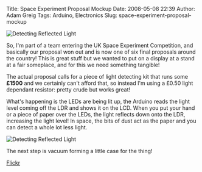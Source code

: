 Title: Space Experiment Proposal Mockup
Date: 2008-05-08 22:39
Author: Adam Greig
Tags: Arduino, Electronics
Slug: space-experiment-proposal-mockup

![Detecting Reflected Light](https://static.flickr.com/2227/2476361263_e0243f1688.jpg)

So, I'm part of a team entering the UK Space Experiment Competition, and
basically our proposal won out and is now one of six final proposals
around the country! This is great stuff but we wanted to put on a
display at a stand at a fair someplace, and for this we need something
tangible!

The actual proposal calls for a piece of light detecting kit that runs
some **£1500** and we certainly can't afford that, so instead I'm using
a £0.50 light dependant resistor: pretty crude but works great!

What's happening is the LEDs are being lit up, the Arduino reads the
light level coming off the LDR and shows it on the LCD. When you put
your hand or a piece of paper over the LEDs, the light reflects down
onto the LDR, increasing the light level! In space, the bits of dust act
as the paper and you can detect a whole lot less light.

![Detecting Reflected Light](https://static.flickr.com/2091/2476363853_9437c182ee.jpg)

The next step is vacuum forming a little case for the thing!

[Flickr](http://www.flickr.com/photos/7320302@N07/2476363853/)
